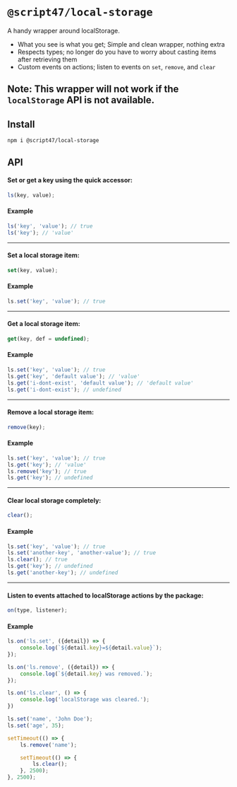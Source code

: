 # `@script47/local-storage`

A handy wrapper around localStorage.

- What you see is what you get; Simple and clean wrapper, nothing extra
- Respects types; no longer do you have to worry about casting items after retrieving them
- Custom events on actions; listen to events on `set`, `remove`, and `clear`

**Note:** This wrapper will not work if the `localStorage` API is not available.
---

## Install

```shell
npm i @script47/local-storage
```

## API

#### Set or get a key using the quick accessor:

```javascript
ls(key, value);
```

#### Example

```javascript
ls('key', 'value'); // true
ls('key'); // 'value'
```

---

#### Set a local storage item:

```javascript
set(key, value);
```

#### Example

```javascript
ls.set('key', 'value'); // true
```

---

#### Get a local storage item:

```javascript
get(key, def = undefined);
```

#### Example

```javascript
ls.set('key', 'value'); // true
ls.get('key', 'default value'); // 'value'
ls.get('i-dont-exist', 'default value'); // 'default value'
ls.get('i-dont-exist'); // undefined
```

---

#### Remove a local storage item:

```javascript
remove(key);
```

#### Example

```javascript
ls.set('key', 'value'); // true
ls.get('key'); // 'value'
ls.remove('key'); // true
ls.get('key'); // undefined
```

---

#### Clear local storage completely:

```javascript
clear();
```

#### Example

```javascript
ls.set('key', 'value'); // true
ls.set('another-key', 'another-value'); // true
ls.clear(); // true
ls.get('key'); // undefined
ls.get('another-key'); // undefined
```

---

#### Listen to events attached to localStorage actions by the package:

```javascript
on(type, listener);
```

#### Example

```javascript
ls.on('ls.set', ({detail}) => {
    console.log(`${detail.key}=${detail.value}`);
});

ls.on('ls.remove', ({detail}) => {
    console.log(`${detail.key} was removed.`);
});

ls.on('ls.clear', () => {
    console.log('localStorage was cleared.');
})

ls.set('name', 'John Doe');
ls.set('age', 35);

setTimeout(() => {
    ls.remove('name');

    setTimeout(() => {
        ls.clear();
    }, 2500);
}, 2500);
```